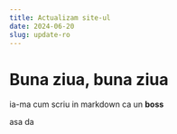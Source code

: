 ```yaml
---
title: Actualizam site-ul
date: 2024-06-20
slug: update-ro
---
```


# Buna ziua, buna ziua

ia-ma cum scriu in markdown ca un **boss**

asa da